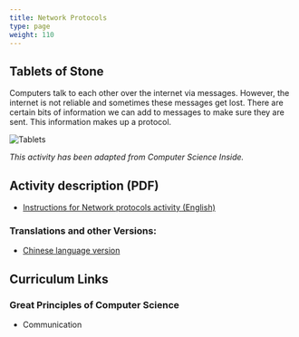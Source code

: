 ```yaml
---
title: Network Protocols
type: page
weight: 110
---
```

## Tablets of Stone

Computers talk to each other over the internet via messages. However, the internet is not reliable and sometimes these messages get lost. There are certain bits of information we can add to messages to make sure they are sent. This information makes up a protocol.

![Tablets](/images/activities/network-protocols/tablets.png)

*This activity has been adapted from Computer Science Inside.*

## Activity description (PDF)

- [Instructions for Network protocols activity (English)](/documents/activities/network-protocols/unplugged-en-network_protocols-v3.1.pdf)

### Translations and other Versions:

- [Chinese language version](/documents/activities/network-protocols/Network-Protocols-Chinese-Version.pdf)

## Curriculum Links

### Great Principles of Computer Science

- Communication
